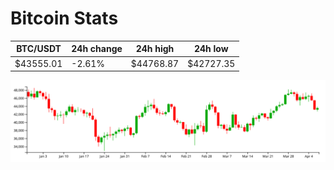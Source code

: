 # Bitcoin Stats

BTC/USDT|24h change|24h high|24h low|
|---|---|---|---|
|$43555.01|-2.61%|$44768.87|$42727.35|

<img src="./chart.svg">
